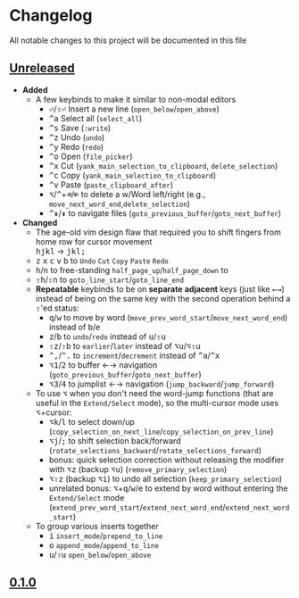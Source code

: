 # Changelog
All notable changes to this project will be documented in this file

[unreleased]: https://github.com/eugenesvk/kbdHelix/compare/0.1.0...HEAD
## [Unreleased]
  <!-- - __Added__ -->
   <!-- + :sparkles: ??? -->
   <!-- new features -->
  <!-- - __Changed__ -->
   <!-- + ???  -->
   <!-- changes in existing functionality -->
  <!-- - __Fixed__ -->
   <!-- + :beetle: ??? -->
   <!-- bug fixes -->
  <!-- - __Deprecated__ -->
   <!-- + :poop: ??? -->
   <!-- soon-to-be removed features -->
  <!-- - __Removed__ -->
   <!-- + :wastebasket: ??? -->
   <!-- now removed features -->
  <!-- - __Security__ -->
   <!-- + :lock: ??? -->
   <!-- vulnerabilities -->

  - __Added__
    - A few keybinds to make it similar to non-modal editors
        - <kbd>⏎</kbd>/<kbd>⇧</kbd><kbd>⏎</kbd> Insert a new line (`open_below`/`open_above`)
        - <kbd>^</kbd><kbd>a</kbd> Select all (`select_all`)
        - <kbd>^</kbd><kbd>s</kbd> Save (`:write`)
        - <kbd>^</kbd><kbd>z</kbd> Undo (`undo`)
        - <kbd>^</kbd><kbd>y</kbd> Redo (`redo`)
        - <kbd>^</kbd><kbd>o</kbd> Open (`file_picker`)
        - <kbd>^</kbd><kbd>x</kbd> Cut (`yank_main_selection_to_clipboard`, `delete_selection`)
        - <kbd>^</kbd><kbd>c</kbd> Copy (`yank_main_selection_to_clipboard`)
        - <kbd>^</kbd><kbd>v</kbd> Paste (`paste_clipboard_after`)
        - <kbd>⌥</kbd>/<kbd>^</kbd>+<kbd>⌫</kbd>/<kbd>⌦</kbd> to delete a w/Word left/right (e.g., `move_next_word_end`,`delete_selection`)
        - <kbd>^</kbd><kbd>⇞</kbd>/<kbd>⇟</kbd> to navigate files (`goto_previous_buffer`/`goto_next_buffer`)
  - __Changed__
    - The age-old vim design flaw that required you to shift fingers from home row for cursor movement <br><kbd>h</kbd><kbd>j</kbd><kbd>k</kbd><kbd>l</kbd> → <kbd>j</kbd><kbd>k</kbd><kbd>l</kbd><kbd>;</kbd>
    - <kbd>z</kbd> <kbd>x</kbd> <kbd>c</kbd> <kbd>v</kbd> <kbd>b</kbd> to `Undo` `Cut` `Copy` `Paste` `Redo`
    - <kbd>h</kbd>/<kbd>n</kbd> to free-standing `half_page_up`/`half_page_down` to 
    - <kbd>⇧</kbd><kbd>h</kbd>/<kbd>⇧</kbd><kbd>n</kbd> to `goto_line_start`/`goto_line_end`
    - __Repeatable__ keybinds to be on __separate__ __adjacent__ keys (just like <kbd>←</kbd><kbd>→</kbd>) instead of being on the same key with the second operation behind a <kbd>⇧</kbd>'ed status:
        + <kbd>q</kbd>/<kbd>w</kbd> to move by word (`move_prev_word_start`/`move_next_word_end`) instead of <kbd>b</kbd>/<kbd>e</kbd>
        + <kbd>z</kbd>/<kbd>b</kbd> to `undo`/`redo` instead of <kbd>u</kbd>/<kbd>⇧</kbd><kbd>u</kbd>
        + <kbd>⇧</kbd><kbd>z</kbd>/<kbd>⇧</kbd><kbd>b</kbd> to `earlier`/`later` instead of <kbd>⌥</kbd><kbd>u</kbd>/<kbd>⌥</kbd><kbd>⇧</kbd><kbd>u</kbd>
        + <kbd>^</kbd><kbd>,</kbd>/<kbd>^</kbd><kbd>.</kbd> to `increment`/`decrement` instead of <kbd>^</kbd><kbd>a</kbd>/<kbd>^</kbd><kbd>x</kbd>
        + <kbd>⌥</kbd><kbd>1</kbd>/<kbd>2</kbd> to buffer ←→ navigation (`goto_previous_buffer`/`goto_next_buffer`)
        + <kbd>⌥</kbd><kbd>3</kbd>/<kbd>4</kbd> to jumplist ←→ navigation  (`jump_backward`/`jump_forward`)
    - To use <kbd>⌥</kbd> when you don't need the word-jump functions (that are useful in the `Extend/Select` mode), so the multi-cursor mode uses <kbd>⌥</kbd>+cursor:
        - <kbd>⌥</kbd><kbd>k</kbd>/<kbd>l</kbd> to select down/up (`copy_selection_on_next_line`/`copy_selection_on_prev_line`)
        - <kbd>⌥</kbd><kbd>j</kbd>/<kbd>;</kbd> to shift selection back/forward (`rotate_selections_backward`/`rotate_selections_forward`)
        - bonus: quick selection correction without releasing the modifier with <kbd>⌥</kbd><kbd>z</kbd> (backup <kbd>⌥</kbd><kbd>u</kbd>) (`remove_primary_selection`)
        - <kbd>⌥</kbd><kbd>⇧</kbd><kbd>z</kbd> (backup <kbd>⌥</kbd><kbd>i</kbd>) to undo all selection (`keep_primary_selection`)
        - unrelated bonus: <kbd>⌥</kbd>+<kbd>q</kbd>/<kbd>w</kbd>/<kbd>e</kbd> to extend by word without entering the `Extend/Select` mode (`extend_prev_word_start`/`extend_next_word_end`/`extend_next_word_start`)
    - To group various inserts together
        - <kbd>i</kbd> `insert_mode`/`prepend_to_line`
        - <kbd>o</kbd> `append_mode`/`append_to_line`
        - <kbd>u</kbd>/<kbd>⇧</kbd><kbd>u</kbd> `open_below`/`open_above` 

[0.1.0]: https://github.com/eugenesvk/kbdHelix/releases/tag/0.1.0
## [0.1.0]
